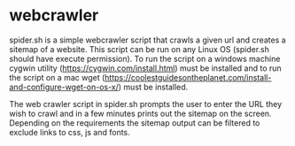 # webcrawler

spider.sh is a simple webcrawler script that crawls a given url and creates a sitemap of a website. This script can be run on any Linux OS (spider.sh should have execute permission). To run the script on a windows machine cygwin utility (https://cygwin.com/install.html) must be installed and to run the script on a mac wget (https://coolestguidesontheplanet.com/install-and-configure-wget-on-os-x/) must be installed.

The web crawler script in spider.sh prompts the user to enter the URL they wish to crawl and in a few minutes prints out the sitemap on the screen. Depending on the requirements the sitemap output can be filtered to exclude links to css, js and fonts.
